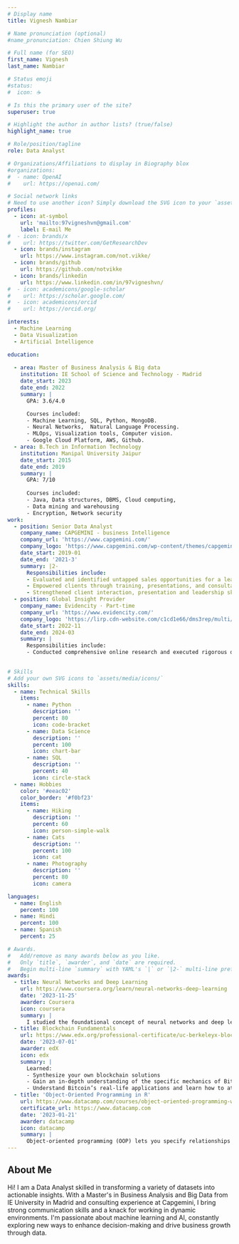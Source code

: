 ```yaml
---
# Display name
title: Vignesh Nambiar

# Name pronunciation (optional)
#name_pronunciation: Chien Shiung Wu

# Full name (for SEO)
first_name: Vignesh 
last_name: Nambiar

# Status emoji
#status:
#  icon: ☕️

# Is this the primary user of the site?
superuser: true

# Highlight the author in author lists? (true/false)
highlight_name: true

# Role/position/tagline
role: Data Analyst

# Organizations/Affiliations to display in Biography blox
#organizations:
#  - name: OpenAI
#    url: https://openai.com/

# Social network links
# Need to use another icon? Simply download the SVG icon to your `assets/media/icons/` folder.
profiles:
  - icon: at-symbol
    url: 'mailto:97vigneshvn@gmail.com'
    label: E-mail Me
#  - icon: brands/x
#    url: https://twitter.com/GetResearchDev
  - icon: brands/instagram
    url: https://www.instagram.com/not.vikke/
  - icon: brands/github
    url: https://github.com/notvikke
  - icon: brands/linkedin
    url: https://www.linkedin.com/in/97vigneshvn/
#  - icon: academicons/google-scholar
#    url: https://scholar.google.com/
#  - icon: academicons/orcid
#    url: https://orcid.org/

interests:
  - Machine Learning
  - Data Visualization
  - Artificial Intelligence

education:
  
  - area: Master of Business Analysis & Big data
    institution: IE School of Science and Technology - Madrid
    date_start: 2023
    date_end: 2022
    summary: |
      GPA: 3.6/4.0

      Courses included:
      - Machine Learning, SQL, Python, MongoDB.
      - Neural Networks,  Natural Language Processing.
      - MLOps, Visualization tools, Computer vision.
      - Google Cloud Platform, AWS, Github.
  - area: B.Tech in Information Technology
    institution: Manipal University Jaipur
    date_start: 2015
    date_end: 2019
    summary: |
      GPA: 7/10
      
      Courses included:
      - Java, Data structures, DBMS, Cloud computing, 
      - Data mining and warehousing
      - Encryption, Network security
work:
  - position: Senior Data Analyst
    company_name: CAPGEMINI - business Intelligence 
    company_url: 'https://www.capgemini.com/'
    company_logo: 'https://www.capgemini.com/wp-content/themes/capgemini2020/assets/images/logo.svg'
    date_start: 2019-01
    date_end: '2021-3'
    summary: |2-
      Responsibilities include:
      - Evaluated and identified untapped sales opportunities for a leading pharmaceutical company utilizing Python, R, and Qlik Sense to analyze sales data in a time frame of 8 months fulfilling the requirements of the client.
      - Empowered clients through training, presentations, and consultations on due diligence and thorough risk assessment to devise better marketing strategies. (Qlik Sense, MySQL, Python)
      - Strengthened client interaction, presentation and leadership skills, complemented by comprehensive training in Java, Python, SQL, Hadoop, Spark, Unix, and Talend
  - position: Global Insight Provider
    company_name: Evidencity · Part-time
    company_url: 'https://www.evidencity.com/'
    company_logo: 'https://lirp.cdn-website.com/c1cd1e66/dms3rep/multi/opt/60d219c40567c09e9ecde119_Evidencity-20Inline-20Logo-20Color-20%28Lt-20Bgs%29-402x-p-500-1920w.png'
    date_start: 2022-11
    date_end: 2024-03
    summary: |
      Responsibilities include:
      - Conducted comprehensive online research and executed rigorous data validation to ensure accurate analysis and deliver reliable insights.
      

# Skills
# Add your own SVG icons to `assets/media/icons/`
skills:
  - name: Technical Skills
    items:
      - name: Python
        description: ''
        percent: 80
        icon: code-bracket
      - name: Data Science
        description: ''
        percent: 100
        icon: chart-bar
      - name: SQL
        description: ''
        percent: 40
        icon: circle-stack
  - name: Hobbies
    color: '#eeac02'
    color_border: '#f0bf23'
    items:
      - name: Hiking
        description: ''
        percent: 60
        icon: person-simple-walk
      - name: Cats
        description: ''
        percent: 100
        icon: cat
      - name: Photography
        description: ''
        percent: 80
        icon: camera

languages:
  - name: English
    percent: 100
  - name: Hindi
    percent: 100
  - name: Spanish
    percent: 25

# Awards.
#   Add/remove as many awards below as you like.
#   Only `title`, `awarder`, and `date` are required.
#   Begin multi-line `summary` with YAML's `|` or `|2-` multi-line prefix and indent 2 spaces below.
awards:
  - title: Neural Networks and Deep Learning
    url: https://www.coursera.org/learn/neural-networks-deep-learning
    date: '2023-11-25'
    awarder: Coursera
    icon: coursera
    summary: |
      I studied the foundational concept of neural networks and deep learning. By the end, I was familiar with the significant technological trends driving the rise of deep learning; build, train, and apply fully connected deep neural networks; implement efficient (vectorized) neural networks; identify key parameters in a neural network’s architecture; and apply deep learning to your own applications.
  - title: Blockchain Fundamentals
    url: https://www.edx.org/professional-certificate/uc-berkeleyx-blockchain-fundamentals
    date: '2023-07-01'
    awarder: edX
    icon: edx
    summary: |
      Learned:
      - Synthesize your own blockchain solutions
      - Gain an in-depth understanding of the specific mechanics of Bitcoin
      - Understand Bitcoin’s real-life applications and learn how to attack and destroy Bitcoin, Ethereum, smart contracts and Dapps, and alternatives to Bitcoin’s Proof-of-Work consensus algorithm
  - title: 'Object-Oriented Programming in R'
    url: https://www.datacamp.com/courses/object-oriented-programming-with-s3-and-r6-in-r
    certificate_url: https://www.datacamp.com
    date: '2023-01-21'
    awarder: datacamp
    icon: datacamp
    summary: |
      Object-oriented programming (OOP) lets you specify relationships between functions and the objects that they can act on, helping you manage complexity in your code. This is an intermediate level course, providing an introduction to OOP, using the S3 and R6 systems. S3 is a great day-to-day R programming tool that simplifies some of the functions that you write. R6 is especially useful for industry-specific analyses, working with web APIs, and building GUIs.
---
```


## About Me

Hi! I am a Data Analyst skilled in transforming a variety of datasets into actionable insights. With a Master's in Business Analysis and Big Data from IE University in Madrid and consulting experience at Capgemini, I bring strong communication skills and a knack for working in dynamic environments. I'm passionate about machine learning and AI, constantly exploring new ways to enhance decision-making and drive business growth through data.
